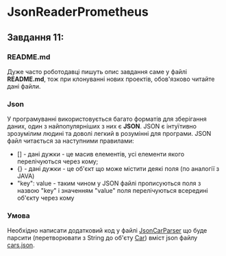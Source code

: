 # JsonReaderPrometheus


## Завдання 11:


### README.md


Дуже часто роботодавці пишуть опис завдання саме у файлі **README.md**, тож при клонуванні нових проектів,
обов'язково читайте дані файли.


### Json


У програмуванні використовується багато форматів для зберігання даних,
один з найпопулярніших з них є  **JSON**. JSON є інтуїтивно зрозумілим
людині та доволі легкий в розумінні для програми. JSON файл читається
за наступними правилами:
- [] - дані дужки - це масив елементів, усі елементи якого перелічуються через кому;
- {} - дані дужки - це об'єкт що може містити деякі поля (по аналогії з JAVA)
- "key": value - таким чином у JSON файлі прописуються поля з назвою "key" і значенням "value"
  поля перелічуються всередині об'єкту через кому


### Умова


Необхідно написати додатковий код у файлі [JsonCarParser](src/main/java/com/prometheus/json/reader/parser/JsonCarParser.java)
що буде парсити (перетворювати з String до об'єту [Car](src/main/java/com/prometheus/json/reader/model/Car.java)) вміст
json файлу [cars.json](cars.json).
